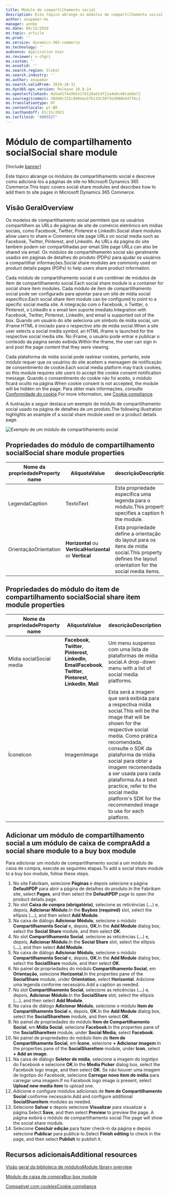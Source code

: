 ```yaml
---
title: Módulo de compartilhamento social
description: Este tópico abrange os módulos de compartilhamento social e descreve como adicioná-los a páginas de site no Microsoft Dynamics 365 Commerce.
author: anupamar-ms
manager: annbe
ms.date: 09/15/2020
ms.topic: article
ms.prod: ''
ms.service: dynamics-365-commerce
ms.technology: ''
audience: Application User
ms.reviewer: v-chgri
ms.custom: ''
ms.assetid: ''
ms.search.region: Global
ms.search.industry: ''
ms.author: anupamar
ms.search.validFrom: 2019-10-31
ms.dyn365.ops.version: Release 10.0.14
ms.openlocfilehash: 0a5ad1f4a9bb317e128ad14f21a4e6c48cab8a72
ms.sourcegitcommit: 38d40c331c8894acb7b119c5073e3088b54776c1
ms.translationtype: HT
ms.contentlocale: pt-BR
ms.lasthandoff: 01/15/2021
ms.locfileid: "4985527"
---
```

# <a name="social-share-module"></a><span data-ttu-id="5788d-103">Módulo de compartilhamento social</span><span class="sxs-lookup"><span data-stu-id="5788d-103">Social share module</span></span>

[!include [banner](includes/banner.md)]

<span data-ttu-id="5788d-104">Este tópico abrange os módulos de compartilhamento social e descreve como adicioná-los a páginas de site no Microsoft Dynamics 365 Commerce.</span><span class="sxs-lookup"><span data-stu-id="5788d-104">This topic covers social share modules and describes how to add them to site pages in Microsoft Dynamics 365 Commerce.</span></span>

## <a name="overview"></a><span data-ttu-id="5788d-105">Visão Geral</span><span class="sxs-lookup"><span data-stu-id="5788d-105">Overview</span></span>

<span data-ttu-id="5788d-106">Os modelos de compartilhamento social permitem que os usuários compartilhem as URLs de páginas de site de comércio eletrônico em mídias sociais, como Facebook, Twitter, Pinterest e LinkedIn.</span><span class="sxs-lookup"><span data-stu-id="5788d-106">Social share modules allow users to share e-Commerce site page URLs on social media such as Facebook, Twitter, Pinterest, and LinkedIn.</span></span> <span data-ttu-id="5788d-107">As URLs da página do site também podem ser compartilhadas por email.</span><span class="sxs-lookup"><span data-stu-id="5788d-107">Site page URLs can also be shared via email.</span></span> <span data-ttu-id="5788d-108">Os módulos de compartilhamento social são geralmente usados em páginas de detalhes do produto (PDPs) para ajudar os usuários a compartilhar informações.</span><span class="sxs-lookup"><span data-stu-id="5788d-108">Social share modules are commonly used on product details pages (PDPs) to help users share product information.</span></span>

<span data-ttu-id="5788d-109">Cada módulo de compartilhamento social é um contêiner de módulos de item de compartilhamento social.</span><span class="sxs-lookup"><span data-stu-id="5788d-109">Each social share module is a container for social share item modules.</span></span> <span data-ttu-id="5788d-110">Cada módulo de item de compartilhamento social pode ser configurado para apontar para um site de mídia social específico.</span><span class="sxs-lookup"><span data-stu-id="5788d-110">Each social share item module can be configured to point to a specific social media site.</span></span> <span data-ttu-id="5788d-111">A integração com o Facebook, o Twitter, o Pinterest, o LinkedIn e o email tem suporte imediato.</span><span class="sxs-lookup"><span data-stu-id="5788d-111">Integration with Facebook, Twitter, Pinterest, LinkedIn, and email is supported out of the box.</span></span> <span data-ttu-id="5788d-112">Quando um usuário do site seleciona um símbolo de mídia social, um iFrame HTML é iniciado para o respectivo site de mídia social.</span><span class="sxs-lookup"><span data-stu-id="5788d-112">When a site user selects a social media symbol, an HTML iframe is launched for the respective social media site.</span></span> <span data-ttu-id="5788d-113">No iFrame, o usuário pode entrar e publicar o conteúdo da página sendo exibida.</span><span class="sxs-lookup"><span data-stu-id="5788d-113">Within the iframe, the user can sign in and post the page content that they were viewing.</span></span>

<span data-ttu-id="5788d-114">Cada plataforma de mídia social pode rastrear cookies, portanto, este módulo requer que os usuários do site aceitem a mensagem de notificação de consentimento de cookie.</span><span class="sxs-lookup"><span data-stu-id="5788d-114">Each social media platform may track cookies, so this module requires site users to accept the cookie consent notification message.</span></span> <span data-ttu-id="5788d-115">Quando o consentimento do cookie não foi aceito, o módulo ficará oculto na página.</span><span class="sxs-lookup"><span data-stu-id="5788d-115">When cookie consent is not accepted, the module will be hidden on the page.</span></span> <span data-ttu-id="5788d-116">Para obter mais informações, consulte [Conformidade do cookie](cookie-compliance.md).</span><span class="sxs-lookup"><span data-stu-id="5788d-116">For more information, see [Cookie compliance](cookie-compliance.md).</span></span>

<span data-ttu-id="5788d-117">A ilustração a seguir destaca um exemplo de módulo de compartilhamento social usado na página de detalhes de um produto.</span><span class="sxs-lookup"><span data-stu-id="5788d-117">The following illustration highlights an example of a social share module used on a product details page.</span></span>

![Exemplo de um módulo de compartilhamento social](./media/ecommerce-socialshare.png)

## <a name="social-share-module-properties"></a><span data-ttu-id="5788d-119">Propriedades do módulo de compartilhamento social</span><span class="sxs-lookup"><span data-stu-id="5788d-119">Social share module properties</span></span>

| <span data-ttu-id="5788d-120">Nome da propriedade</span><span class="sxs-lookup"><span data-stu-id="5788d-120">Property name</span></span>             | <span data-ttu-id="5788d-121">Alíquota</span><span class="sxs-lookup"><span data-stu-id="5788d-121">Value</span></span>                 | <span data-ttu-id="5788d-122">descrição</span><span class="sxs-lookup"><span data-stu-id="5788d-122">Description</span></span> |
|---------------------------|-----------------------|-------------|
| <span data-ttu-id="5788d-123">Legenda</span><span class="sxs-lookup"><span data-stu-id="5788d-123">Caption</span></span>                  | <span data-ttu-id="5788d-124">Texto</span><span class="sxs-lookup"><span data-stu-id="5788d-124">Text</span></span> | <span data-ttu-id="5788d-125">Esta propriedade especifica uma legenda para o módulo.</span><span class="sxs-lookup"><span data-stu-id="5788d-125">This property specifies a caption for the module.</span></span> |
| <span data-ttu-id="5788d-126">Orientação</span><span class="sxs-lookup"><span data-stu-id="5788d-126">Orientation</span></span> | <span data-ttu-id="5788d-127">**Horizontal** ou **Vertical**</span><span class="sxs-lookup"><span data-stu-id="5788d-127">**Horizontal** or **Vertical**</span></span>  | <span data-ttu-id="5788d-128">Esta propriedade define a orientação do layout para os itens de mídia social.</span><span class="sxs-lookup"><span data-stu-id="5788d-128">This property defines the layout orientation for the social media items.</span></span> |

## <a name="social-share-item-module-properties"></a><span data-ttu-id="5788d-129">Propriedades do módulo do item de compartilhamento social</span><span class="sxs-lookup"><span data-stu-id="5788d-129">Social share item module properties</span></span>
| <span data-ttu-id="5788d-130">Nome da propriedade</span><span class="sxs-lookup"><span data-stu-id="5788d-130">Property name</span></span>             | <span data-ttu-id="5788d-131">Alíquota</span><span class="sxs-lookup"><span data-stu-id="5788d-131">Value</span></span>                 | <span data-ttu-id="5788d-132">descrição</span><span class="sxs-lookup"><span data-stu-id="5788d-132">Description</span></span> |
|---------------------------|-----------------------|-------------|
| <span data-ttu-id="5788d-133">Mídia social</span><span class="sxs-lookup"><span data-stu-id="5788d-133">Social media</span></span>              | <span data-ttu-id="5788d-134">**Facebook**, **Twitter**, **Pinterest**, **LinkedIn**, **Email**</span><span class="sxs-lookup"><span data-stu-id="5788d-134">**Facebook**, **Twitter**, **Pinterest**, **LinkedIn**, **Mail**</span></span> | <span data-ttu-id="5788d-135">Um menu suspenso com uma lista de plataformas de mídia social.</span><span class="sxs-lookup"><span data-stu-id="5788d-135">A drop-down menu with a list of social media platforms.</span></span> |
| <span data-ttu-id="5788d-136">Ícone</span><span class="sxs-lookup"><span data-stu-id="5788d-136">Icon</span></span> |<span data-ttu-id="5788d-137">Imagem</span><span class="sxs-lookup"><span data-stu-id="5788d-137">Image</span></span>    | <span data-ttu-id="5788d-138">Esta será a imagem que será exibida para a respectiva mídia social.</span><span class="sxs-lookup"><span data-stu-id="5788d-138">This will be the image that will be shown for the respective social media.</span></span> <span data-ttu-id="5788d-139">Como prática recomendada, consulte o SDK da plataforma de mídia social para obter a imagem recomendada a ser usada para cada plataforma.</span><span class="sxs-lookup"><span data-stu-id="5788d-139">As a best practice, refer to the social media platform's SDK for the recommended image to use for each platform.</span></span> |

## <a name="add-a-social-share-module-to-a-buy-box-module"></a><span data-ttu-id="5788d-140">Adicionar um módulo de compartilhamento social a um módulo de caixa de compra</span><span class="sxs-lookup"><span data-stu-id="5788d-140">Add a social share module to a buy box module</span></span>

<span data-ttu-id="5788d-141">Para adicionar um módulo de compartilhamento social a um módulo de caixa de compra, execute as seguintes etapas.</span><span class="sxs-lookup"><span data-stu-id="5788d-141">To add a social share module to a buy box module, follow these steps.</span></span>

1. <span data-ttu-id="5788d-142">No site Fabrikam, selecione **Páginas** e depois selecione a página **DefaultPDP** para abrir a página de detalhes do produto.</span><span class="sxs-lookup"><span data-stu-id="5788d-142">In the Fabrikam site, select **Pages**, and then select the **DefaultPDP** page to open the product details page.</span></span> 
1. <span data-ttu-id="5788d-143">No slot **Caixa de compra (obrigatório)**, selecione as reticências (**...**) e, depois, **Adicionar Módulo**.</span><span class="sxs-lookup"><span data-stu-id="5788d-143">In the **Buybox (required)** slot, select the ellipsis (**...**), and then select **Add Module**.</span></span>
1. <span data-ttu-id="5788d-144">Na caixa de diálogo **Adicionar Módulo**, selecione o módulo **Compartilhamento Social** e, depois, **OK**.</span><span class="sxs-lookup"><span data-stu-id="5788d-144">In the **Add Module** dialog box, select the **Social Share** module, and then select **OK**.</span></span>
1. <span data-ttu-id="5788d-145">No slot **Compartilhamento Social**, selecione as reticências (**...**) e, depois, **Adicionar Módulo**.</span><span class="sxs-lookup"><span data-stu-id="5788d-145">In the **Social Share** slot, select the ellipsis (**...**), and then select **Add Module**.</span></span>
1. <span data-ttu-id="5788d-146">Na caixa de diálogo **Adicionar Módulo**, selecione o módulo **Compartilhamento Social** e, depois, **OK**.</span><span class="sxs-lookup"><span data-stu-id="5788d-146">In the **Add Module** dialog box, select the **SocialShare** module, and then select **OK**.</span></span>
1. <span data-ttu-id="5788d-147">No painel de propriedades do módulo **Compartilhamento Social**, em **Orientação**, selecione **Horizontal**.</span><span class="sxs-lookup"><span data-stu-id="5788d-147">In the properties pane of the **SocialShare** module, under **Orientation**, select **Horizontal**.</span></span> <span data-ttu-id="5788d-148">Adicione uma legenda conforme necessário.</span><span class="sxs-lookup"><span data-stu-id="5788d-148">Add a caption as needed.</span></span>
1. <span data-ttu-id="5788d-149">No slot **Compartilhamento Social**, selecione as reticências (**...**) e, depois, **Adicionar Módulo**.</span><span class="sxs-lookup"><span data-stu-id="5788d-149">In the **SocialShare** slot, select the ellipsis (**...**), and then select **Add Module**.</span></span>
1. <span data-ttu-id="5788d-150">Na caixa de diálogo **Adicionar Módulo**, selecione o módulo **Item de Compartilhamento Social** e, depois, **OK**.</span><span class="sxs-lookup"><span data-stu-id="5788d-150">In the **Add Module** dialog box, select the **SocialShareItem** module, and then select **OK**.</span></span>
1. <span data-ttu-id="5788d-151">No painel de propriedades do módulo **Item de Compartilhamento Social**, em **Mídia Social**, selecione **Facebook**.</span><span class="sxs-lookup"><span data-stu-id="5788d-151">In the properties pane of the **SocialShareItem** module, under **Social Media**, select **Facebook**.</span></span>
1. <span data-ttu-id="5788d-152">No painel de propriedades do módulo Item de **Item de Compartilhamento Social**, em **Ícone**, selecione **+ Adicionar imagem**.</span><span class="sxs-lookup"><span data-stu-id="5788d-152">In the properties pane of the **SocialShareItem** module, under **Icon**, select **+ Add an image**.</span></span>
1. <span data-ttu-id="5788d-153">Na caixa de diálogo **Seletor de mídia**, selecione a imagem do logotipo do Facebook e selecione **OK**.</span><span class="sxs-lookup"><span data-stu-id="5788d-153">In the **Media Picker** dialog box, select the Facebook logo image, and then select **OK**.</span></span> <span data-ttu-id="5788d-154">Se não houver uma imagem de logotipo do Facebook, selecione **Carregar novo item de mídia** para carregar uma imagem.</span><span class="sxs-lookup"><span data-stu-id="5788d-154">If no Facebook logo image is present, select **Upload new media item** to upload one.</span></span>
1. <span data-ttu-id="5788d-155">Adicione e configure módulos adicionais de **Item de Compartilhamento Social** conforme necessário.</span><span class="sxs-lookup"><span data-stu-id="5788d-155">Add and configure additional **SocialShareItem** modules as needed.</span></span>
1. <span data-ttu-id="5788d-156">Selecione **Salvar** e depois selecione **Visualizar** para visualizar a página.</span><span class="sxs-lookup"><span data-stu-id="5788d-156">Select **Save**, and then select **Preview** to preview the page.</span></span> <span data-ttu-id="5788d-157">A página exibirá o módulo de compartilhamento social.</span><span class="sxs-lookup"><span data-stu-id="5788d-157">The page will show the social share module.</span></span>
1. <span data-ttu-id="5788d-158">Selecione **Concluir edição** para fazer check-in da página e depois selecione **Publicar** para publicá-lo.</span><span class="sxs-lookup"><span data-stu-id="5788d-158">Select **Finish editing** to check in the page, and then select **Publish** to publish it.</span></span>

## <a name="additional-resources"></a><span data-ttu-id="5788d-159">Recursos adicionais</span><span class="sxs-lookup"><span data-stu-id="5788d-159">Additional resources</span></span>

[<span data-ttu-id="5788d-160">Visão geral da biblioteca de módulos</span><span class="sxs-lookup"><span data-stu-id="5788d-160">Module library overview</span></span>](starter-kit-overview.md)

[<span data-ttu-id="5788d-161">Módulo de caixa de compra</span><span class="sxs-lookup"><span data-stu-id="5788d-161">Buy box module</span></span>](add-buy-box.md)

[<span data-ttu-id="5788d-162">Compatível com cookies</span><span class="sxs-lookup"><span data-stu-id="5788d-162">Cookie compliance</span></span>](cookie-compliance.md)
